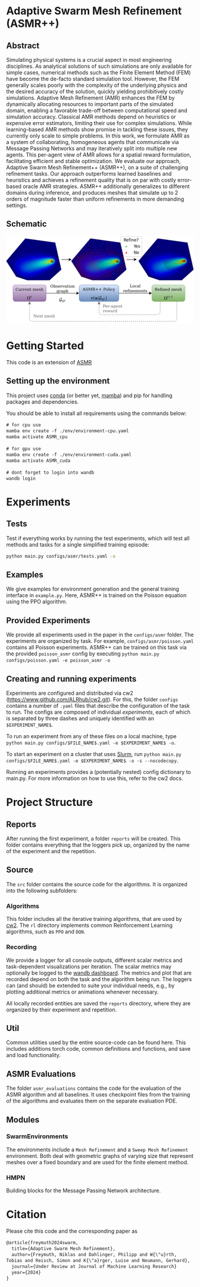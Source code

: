 # Adaptive Swarm Mesh Refinement (ASMR++)

## Abstract
Simulating physical systems is a crucial aspect in most engineering disciplines.
As analytical solutions of such simulations are only available for simple cases, numerical methods such as the Finite Element Method (FEM) have become the de-facto standard simulation tool.
However, the FEM generally scales poorly with the complexity of the underlying physics and the desired accuracy of the solution, quickly yielding prohibitively costly simulations.
Adaptive Mesh Refinement (AMR) enhances the FEM by dynamically allocating resources to important parts of the simulated domain, enabling a favorable trade-off between computational speed and simulation accuracy.
Classical AMR methods depend on heuristics or expensive error estimators, limiting their use for complex simulations.
While learning-based AMR methods show promise in tackling these issues, they currently only scale to simple problems. 
In this work, we formulate AMR as a system of collaborating, homogeneous agents that communicate via Message Passing Networks and may iteratively split into multiple new agents.
This per-agent view of AMR allows for a spatial reward formulation, facilitating efficient and stable optimization.
We evaluate our approach, Adaptive Swarm Mesh Refinement++ (ASMR++), on a suite of challenging refinement tasks.
Our approach outperforms learned baselines and heuristics and achieves a refinement quality that is on par with costly error-based oracle AMR strategies.
ASMR++ additionally generalizes to different domains during inference, and produces meshes that simulate up to $2$ orders of magnitude faster than uniform refinements in more demanding settings.

## Schematic
![Figure 1](Schematic.png)

# Getting Started

This code is an extension of [ASMR](https://github.com/NiklasFreymuth/ASMR)

## Setting up the environment

This project uses [conda](https://docs.conda.io/en/latest/) (or better yet, [mamba](https://github.com/conda-forge/miniforge#mambaforge))
and pip for handling packages and dependencies.

You should be able to install all requirements using the commands below:

```
# for cpu use
mamba env create -f ./env/environment-cpu.yaml
mamba activate ASMR_cpu

# for gpu use
mamba env create -f ./env/environment-cuda.yaml
mamba activate ASMR_cuda

# dont forget to login into wandb
wandb login
```


# Experiments

## Tests
Test if everything works by running the test experiments, which will test all methods and tasks 
for a single simplified training episode:

```bash
python main.py configs/asmr/tests.yaml -o
```

## Examples
We give examples for environment generation and the general training interface in `example.py`. Here,
ASMR++ is trained on the Poisson equation using the PPO algorithm.

## Provided Experiments
We provide all experiments used in the paper in the `configs/asmr` folder. The experiments are organized by task.
For example, `configs/asmr/poisson.yaml` contains all Poisson experiments. ASMR++ can be trained on this task via the
provided `poisson_asmr` config by executing `python main.py configs/poisson.yaml -e poisson_asmr -o`

## Creating and running experiments

Experiments are configured and distributed via cw2 (https://www.github.com/ALRhub/cw2.git).
For this, the folder `configs` contains a number of `.yaml` files that describe the configuration of the task to run. 
The configs are composed of individual
_experiments_, each of which is separated by three dashes and uniquely identified with an `$EXPERIMENT_NAME$`.

To run an experiment from any of these files on a local machine, type
`python main.py configs/$FILE_NAME$.yaml -e $EXPERIMENT_NAME$ -o`.

To start an experiment on a cluster that uses [Slurm](https://slurm.schedmd.com/documentation.html), run
`python main.py configs/$FILE_NAME$.yaml -e $EXPERIMENT_NAME$ -o -s --nocodecopy`.

Running an experiments provides a (potentially nested) config dictionary to main.py.
For more information on how to use this, refer to the cw2 docs.

# Project Structure

## Reports

After running the first experiment, a folder `reports` will be created.
This folder contains everything that the loggers pick up, organized by the name of the experiment and the repetition.

## Source

The `src` folder contains the source code for the algorithms. It is organized into the following subfolders:

### Algorithms
This folder includes all the iterative training algorithms, that are used by [cw2](https://www.github.com/ALRhub/cw2).
The `rl` directory implements common Reinforcement Learning algorithms, such as `PPO` and `DQN`.

### Recording

We provide a logger for all console outputs, different scalar metrics and task-dependent visualizations per iteration.
The scalar metrics may optionally be logged to the [wandb dashboard](https://wandb.ai).
The metrics and plot that are recorded depend on both the task and the algorithm being run.
The loggers can (and should) be extended
to suite your individual needs, e.g., by plotting additional metrics or animations whenever necessary.

All locally recorded entities are saved the `reports` directory, where they are organized by their experiment and repetition.

## Util

Common utilities used by the entire source-code can be found here. 
This includes additions torch code, common definitions and functions, and save and load functionality.

## ASMR Evaluations

The folder `asmr_evaluations` contains the code for the evaluation of the ASMR algorithm and all baselines. It uses
checkpoint files from the training of the algorithms and evaluates them on the separate evaluation PDE.

## Modules

### SwarmEnvironments
The environments include a `Mesh Refinement` and a `Sweep Mesh Refinement` environment.
Both deal with geometric graphs of varying size that represent meshes over a fixed boundary 
and are used for the finite element method.

### HMPN
Building blocks for the Message Passing Network architecture.

# Citation
Please cite this code and the corresponding paper as
```
@article{freymuth2024swarm,
  title={Adaptive Swarm Mesh Refinement},
  author={Freymuth, Niklas and Dahlinger, Philipp and W{\"u}rth, Tobias and Reisch, Simon and K{\"a}rger, Luise and Neumann, Gerhard},
  journal={Under Review at Journal of Machine Learning Research}
  year={2024}
}
```
